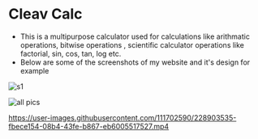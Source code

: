 # Cleav Calc
* This is a multipurpose calculator used for calculations like arithmatic operations, bitwise operations , scientific calculator operations like factorial, sin,           cos, tan, log etc.
* Below are some of the screenshots of my website and it's design for example

![s1](https://user-images.githubusercontent.com/111702590/228903991-e978d5a0-e55d-461a-bf1b-816e78669bca.png)

![all pics](https://user-images.githubusercontent.com/111702590/228903701-d48bac85-ba42-4a70-a7e6-071fa469b549.PNG)



https://user-images.githubusercontent.com/111702590/228903535-fbece154-08b4-43fe-b867-eb6005517527.mp4

